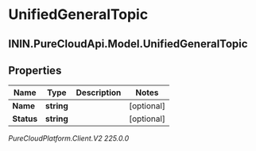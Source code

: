 # UnifiedGeneralTopic

## ININ.PureCloudApi.Model.UnifiedGeneralTopic

## Properties

|Name | Type | Description | Notes|
|------------ | ------------- | ------------- | -------------|
| **Name** | **string** |  | [optional] |
| **Status** | **string** |  | [optional] |



_PureCloudPlatform.Client.V2 225.0.0_
